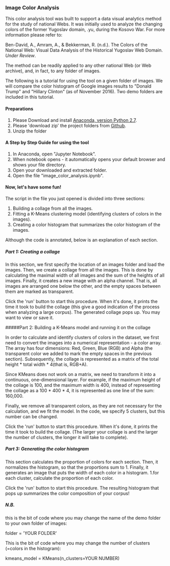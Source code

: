 ### Image Color Analysis

This color analysis tool was built to support a data visual analytics method for the study of  national Webs. It was initially used to analyze the changing colors of the former Yugoslav domain, .yu, during the Kosovo War. For more information please refer to:

Ben-David, A., Amram, A., & Bekkerman, R. (n.d.). The Colors of the National Web: Visual Data Analysis of the Historical Yugoslav Web Domain. *Under Review*.
 

The method can be readily applied to any other national Web (or Web archive), and, in fact, to any folder of images.

The following is a tutorial for using the tool on a given folder of images. We will compare the color histogram of Google images results to "Donald Trump" and "Hillary Clinton" (as of November 2016). Two demo folders are included in this tutorial.


#### Preparations

1. Please Download and install [Anaconda, version Python 2.7](https://www.continuum.io/downloads).
2. Please 'download zip' the project folders from [Github](https://github.com/omilab/image-color-analysis/archive/master.zip).
3. Unzip the folder

#### A  Step by Step Guide for using the tool

1. In Anaconda, open "Jupyter Notebook".
2. When notebook opens - it automatically opens your default browser and shows your file directory. 
3. Open your downloaded and extracted folder.
4. Open the file "image_color_analysis.ipynb".

#### Now, let's have some fun!

The script in the file you just opened is divided into three sections:

1. Building a collage from all the images.
2. Fitting a K-Means clustering model (identifying clusters of colors in the images).
3. Creating a color histogram that summarizes the color histogram of the images.

Although the code is annotated, below is an explanation of each section.

##### Part 1: Creating a collage

In this section, we first specify the location of an images folder and load the images. Then, we create a collage from all the images. This is done by calculating the maximal width of all images and the sum of the heights of all images. Finally, it creates a new image with an alpha channel. That is, all images are arranged one below the other, and the empty spaces between them are marked as transparent.

Click the 'run' button to start this procedure. When it's done, it prints the time it took to build the collage (this give a good indication of the process when analyzing a large corpus). The generated collage pops up. You may want to view or save it.
 

#####Part 2: Building a K-Means model and running it on the collage 

In order to calculate and identify clusters of colors in the dataset, we first need to convert the images into a numerical representation - a color array. The array has four dimensions: Red, Green, Blue (RGB) and Alpha (the transparent color we added to mark the empty spaces in the previous section).
Subsequently, the collage is represented as a matrix of the total height * total width * 4(that is, RGB+A).

Since KMeans does not work on a matrix, we need to transform it into a continuous, one-dimensional layer. For example, if the maximum height of the collage is 100, and the maximum width is 400, instead of representing the collage as a 100 * 400 * 4, it is represented as one line of the sum: 160,000.

Finally, we remove all transparent colors, as they are not necessary for the calculation, and we fit the model. In the code, we specify 5 clusters, but this number can be changed.

Click the 'run' button to start this procedure. When it's done, it prints the time it took to build the collage. (The larger your collage is and the larger the number of clusters, the longer it will take to complete).


##### Part 3: Generating the color histogram

This section calculates the proportion of colors for each section. Then, it normalizes the histogram, so that the proportions sum to 1.
Finally, it generates an image that puts the width of each color in a histogram.
1.for each cluster, calculate the proportion of each color.

Click the 'run' button to start this procedure. The resulting histogram that pops up summarizes the color composition of your corpus!


##### N.B.

this is the bit of code where you may change the name of the demo folder to your own folder of images:

folder = 'YOUR FOLDER'

This is the bit of code where you may change the number of clusters (=colors in the histogram):

kmeans_model = KMeans(n_clusters=YOUR NUMBER)


